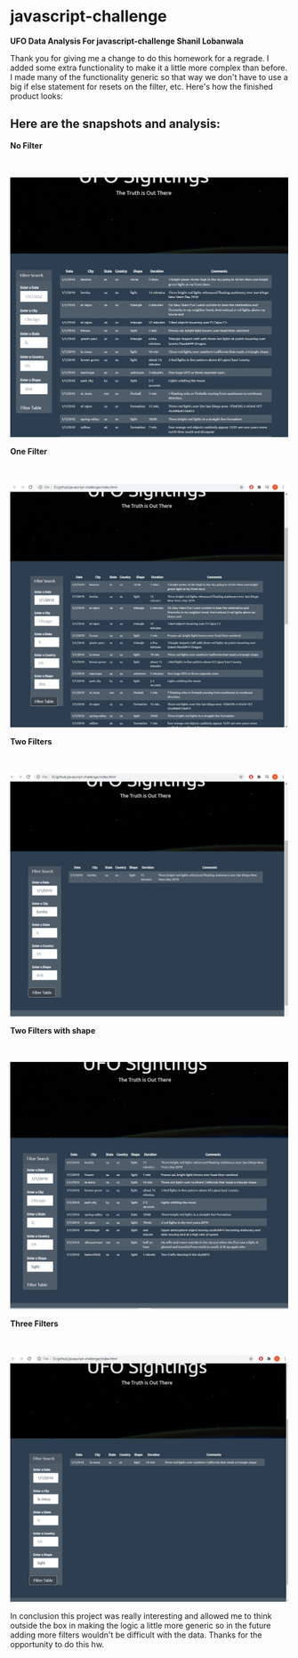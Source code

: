 # javascript-challenge


**UFO Data Analysis For javascript-challenge Shanil Lobanwala**

Thank you for giving me a change to do this homework for a regrade. I added some extra functionality
to make it a little more complex than before. I made many of the functionality generic so that way we don't have to use a big if else
statement for resets on the filter, etc. Here's how the finished product looks:

## Here are the snapshots and analysis:

**No Filter**

<br>
<br>
<img src="https://github.com/slobanwala1/javascript-challenge/blob/main/static/images/nofilter.PNG" width="500">

**One Filter**

<br>
<br>
<img src="https://github.com/slobanwala1/javascript-challenge/blob/main/static/images/onefilter.PNG" width="500">

**Two Filters**

<br>
<br>
<img src="https://github.com/slobanwala1/javascript-challenge/blob/main/static/images/twofilter.PNG" width="500">

**Two Filters with shape**

<br>
<br>
<img src="https://github.com/slobanwala1/javascript-challenge/blob/main/static/images/twofilterShape.PNG" width="500">

**Three Filters**

<br>
<br>
<img src="https://github.com/slobanwala1/javascript-challenge/blob/main/static/images/threefilter.PNG" width="500">


In conclusion this project was really interesting and allowed me to think outside the box in making the logic a little more generic so in the
future adding more filters wouldn't be difficult with the data. Thanks for the opportunity to do this hw.
